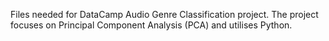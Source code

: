 Files needed for DataCamp Audio Genre Classification project. The project focuses on Principal Component Analysis (PCA) and utilises Python.
